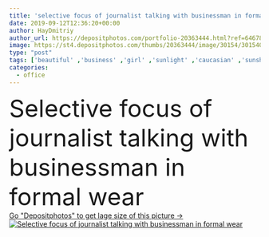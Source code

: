 ```yaml
---
title: 'selective focus of journalist talking with businessman in formal wear '
date: 2019-09-12T12:36:20+00:00
author: HayDmitriy
author_url: https://depositphotos.com/portfolio-20363444.html?ref=64678756
image: https://st4.depositphotos.com/thumbs/20363444/image/30154/301540700/api_thumb_450.jpg?forcejpeg=true
type: "post"
tags: ['beautiful' ,'business' ,'girl' ,'sunlight' ,'caucasian' ,'sunshine' ,'sunny' ,'european' ,'connection' ,'corporate' ,'office' ,'suit' ,'woman' ,'communication' ,'talk' ,'wireless' ,'talking' ,'manager' ,'businessman' ,'indoors' ,'inside' ,'profession' ,'attractive' ,'executive' ,'gadget' ,'daylight' ,'journalist' ,'interview' ,'daytime' ,'folder' ,'smartphone' ,'partial' ,'Journalism' ,'Cropped' ,'interviewing' ,'professional occupation' ,'Two People' ,'selective focus' ,'young adult' ,'formal wear' ,'low angle view' ,'digital device' ]
categories: 
  - office
---
```

<div aling="center">
            <font size="60"> Selective focus of journalist talking with businessman in formal wear</font>   
</div>
<div>
    <a href='https://depositphotos.com/301540700/stock-photo-selective-focus-journalist-talking-businessman.html?ref=64678756' target=_blank > Go "Depositphotos" to get lage size of this picture ->
        <img href='https://depositphotos.com/301540700/stock-photo-selective-focus-journalist-talking-businessman.html?ref=64678756' src='https://st4.depositphotos.com/20363444/30154/i/950/depositphotos_301540700-stock-photo-selective-focus-journalist-talking-businessman.jpg?forcejpeg=true' alt='Selective focus of journalist talking with businessman in formal wear' >
    </a>
</div>
